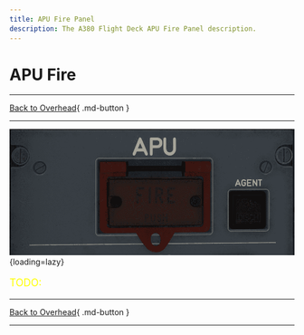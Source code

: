 ```yaml
---
title: APU Fire Panel 
description: The A380 Flight Deck APU Fire Panel description. 
---
```


# APU Fire

---

[Back to Overhead](../overviews/ovhd.md){ .md-button }

---

![APU Fire Panel](../../../assets/a380x-briefing/flight-deck/ovhd/apu-fire-panel.png "APU Fire Panel"){loading=lazy}

[//]: # (TODO)
<p style="color:yellow; font-size:18px;">TODO: </p>

---

[Back to Overhead](../overviews/ovhd.md){ .md-button }

---
